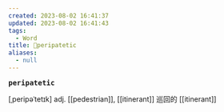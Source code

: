 ```yaml
---
created: 2023-08-02 16:41:37
updated: 2023-08-02 16:41:43
tags:
  - Word
title: 📖peripatetic
aliases:
  - null
---
```


<pre><strong>peripatetic</strong></pre>
[ˌperipəˈtetɪk]
adj. [[pedestrian]], [[itinerant]] 巡回的
[[itinerant]]
